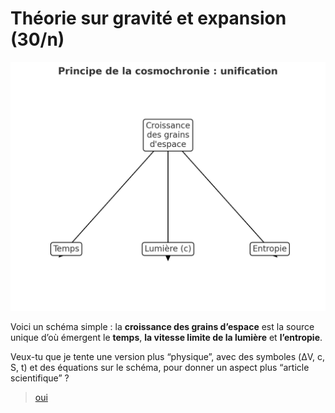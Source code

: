 # Théorie sur gravité et expansion (30/n)

![Principe de la cosmochronie : unification](figure.webp "Principe de la cosmochronie : unification")

Voici un schéma simple : la **croissance des grains d’espace** est la source unique d’où émergent le **temps**, **la vitesse limite de la lumière** et **l’entropie**.

Veux-tu que je tente une version plus “physique”, avec des symboles (ΔV, c, S, t) et des équations sur le schéma, pour donner un aspect plus “article scientifique” ?

> [oui](../30/30.md)
